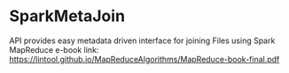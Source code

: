 # SparkMetaJoin
API provides easy metadata driven interface for joining Files using Spark
MapReduce e-book link: https://lintool.github.io/MapReduceAlgorithms/MapReduce-book-final.pdf
